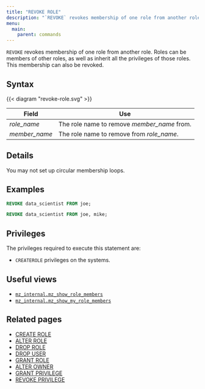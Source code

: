 ```yaml
---
title: "REVOKE ROLE"
description: "`REVOKE` revokes membership of one role from another role."
menu:
  main:
    parent: commands
---
```


`REVOKE` revokes membership of one role from another role. Roles can be members
of other roles, as well as inherit all the privileges of those
roles. This membership can also be revoked.

## Syntax

{{< diagram "revoke-role.svg" >}}

Field         | Use
--------------|--------------------------------------------------
_role_name_   | The role name to remove _member_name_ from.
_member_name_ | The role name to remove from _role_name_.

## Details

You may not set up circular membership loops.

## Examples

```sql
REVOKE data_scientist FROM joe;
```

```sql
REVOKE data_scientist FROM joe, mike;
```

## Privileges

The privileges required to execute this statement are:

- `CREATEROLE` privileges on the systems.

## Useful views

- [`mz_internal.mz_show_role_members`](/sql/system-catalog/mz_internal/#mz_show_role_members)
- [`mz_internal.mz_show_my_role_members`](/sql/system-catalog/mz_internal/#mz_show_my_role_members)

## Related pages

- [CREATE ROLE](../create-role)
- [ALTER ROLE](../alter-role)
- [DROP ROLE](../drop-role)
- [DROP USER](../drop-user)
- [GRANT ROLE](../grant-role)
- [ALTER OWNER](../alter-owner)
- [GRANT PRIVILEGE](../grant-privilege)
- [REVOKE PRIVILEGE](../revoke-privilege)
